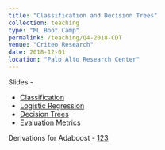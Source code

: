 ```yaml
---
title: "Classification and Decision Trees"
collection: teaching
type: "ML Boot Camp"
permalink: /teaching/Q4-2018-CDT
venue: "Criteo Research"
date: 2018-12-01
location: "Palo Alto Research Center"
---
```


Slides -
* [Classification](https://schrilax.github.io/files/1_classification.pptx) 
* [Logistic Regression](https://schrilax.github.io/files/1a_logistic_regression.pdf) 
* [Decision Trees](https://schrilax.github.io/files/2_decision_trees.pptx) 
* [Evaluation Metrics](https://schrilax.github.io/files/3_evaluation_metrics.pptx) 

Derivations for Adaboost -
[1](https://schrilax.github.io/files/derivations_adaboost_adaboost_explanation_1.jpg)[2](https://schrilax.github.io/files/derivations_adaboost_adaboost_explanation_2.jpg)[3](https://schrilax.github.io/files/derivations_adaboost_adaboost_explanation_3.jpg)